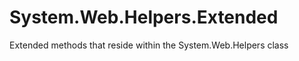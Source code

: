 System.Web.Helpers.Extended
===========================

Extended methods that reside within the System.Web.Helpers class